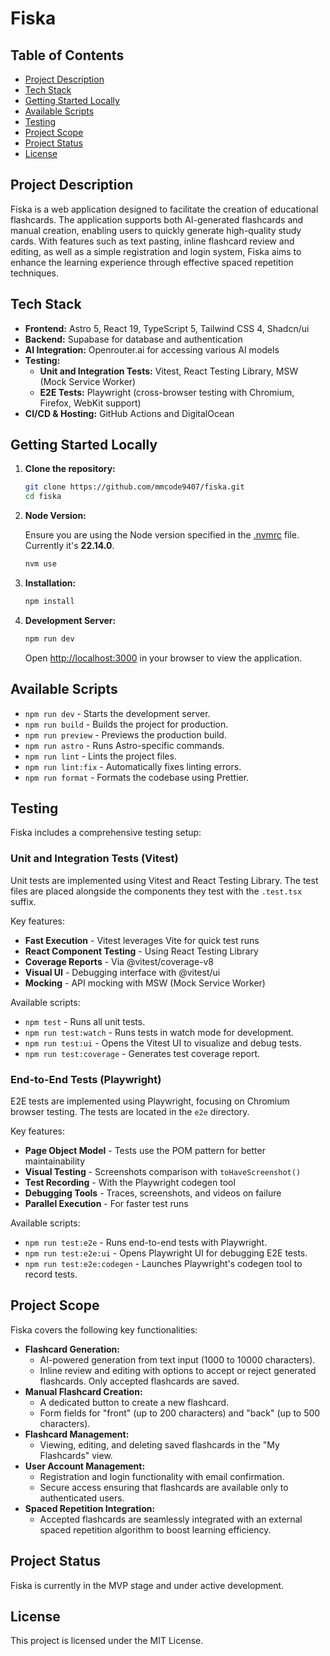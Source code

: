 # Fiska

## Table of Contents

- [Project Description](#project-description)
- [Tech Stack](#tech-stack)
- [Getting Started Locally](#getting-started-locally)
- [Available Scripts](#available-scripts)
- [Testing](#testing)
- [Project Scope](#project-scope)
- [Project Status](#project-status)
- [License](#license)

## Project Description

Fiska is a web application designed to facilitate the creation of educational flashcards. The application supports both AI-generated flashcards and manual creation, enabling users to quickly generate high-quality study cards. With features such as text pasting, inline flashcard review and editing, as well as a simple registration and login system, Fiska aims to enhance the learning experience through effective spaced repetition techniques.

## Tech Stack

- **Frontend:** Astro 5, React 19, TypeScript 5, Tailwind CSS 4, Shadcn/ui
- **Backend:** Supabase for database and authentication
- **AI Integration:** Openrouter.ai for accessing various AI models
- **Testing:**
  - **Unit and Integration Tests:** Vitest, React Testing Library, MSW (Mock Service Worker)
  - **E2E Tests:** Playwright (cross-browser testing with Chromium, Firefox, WebKit support)
- **CI/CD & Hosting:** GitHub Actions and DigitalOcean

## Getting Started Locally

1. **Clone the repository:**

   ```bash
   git clone https://github.com/mmcode9407/fiska.git
   cd fiska
   ```

2. **Node Version:**

   Ensure you are using the Node version specified in the [.nvmrc](./.nvmrc) file. Currently it's **22.14.0**.

   ```bash
   nvm use
   ```

3. **Installation:**

   ```bash
   npm install
   ```

4. **Development Server:**
   ```bash
   npm run dev
   ```
   Open [http://localhost:3000](http://localhost:3000) in your browser to view the application.

## Available Scripts

- `npm run dev` - Starts the development server.
- `npm run build` - Builds the project for production.
- `npm run preview` - Previews the production build.
- `npm run astro` - Runs Astro-specific commands.
- `npm run lint` - Lints the project files.
- `npm run lint:fix` - Automatically fixes linting errors.
- `npm run format` - Formats the codebase using Prettier.

## Testing

Fiska includes a comprehensive testing setup:

### Unit and Integration Tests (Vitest)

Unit tests are implemented using Vitest and React Testing Library. The test files are placed alongside the components they test with the `.test.tsx` suffix.

Key features:

- **Fast Execution** - Vitest leverages Vite for quick test runs
- **React Component Testing** - Using React Testing Library
- **Coverage Reports** - Via @vitest/coverage-v8
- **Visual UI** - Debugging interface with @vitest/ui
- **Mocking** - API mocking with MSW (Mock Service Worker)

Available scripts:

- `npm test` - Runs all unit tests.
- `npm run test:watch` - Runs tests in watch mode for development.
- `npm run test:ui` - Opens the Vitest UI to visualize and debug tests.
- `npm run test:coverage` - Generates test coverage report.

### End-to-End Tests (Playwright)

E2E tests are implemented using Playwright, focusing on Chromium browser testing. The tests are located in the `e2e` directory.

Key features:

- **Page Object Model** - Tests use the POM pattern for better maintainability
- **Visual Testing** - Screenshots comparison with `toHaveScreenshot()`
- **Test Recording** - With the Playwright codegen tool
- **Debugging Tools** - Traces, screenshots, and videos on failure
- **Parallel Execution** - For faster test runs

Available scripts:

- `npm run test:e2e` - Runs end-to-end tests with Playwright.
- `npm run test:e2e:ui` - Opens Playwright UI for debugging E2E tests.
- `npm run test:e2e:codegen` - Launches Playwright's codegen tool to record tests.

## Project Scope

Fiska covers the following key functionalities:

- **Flashcard Generation:**
  - AI-powered generation from text input (1000 to 10000 characters).
  - Inline review and editing with options to accept or reject generated flashcards. Only accepted flashcards are saved.
- **Manual Flashcard Creation:**
  - A dedicated button to create a new flashcard.
  - Form fields for "front" (up to 200 characters) and "back" (up to 500 characters).
- **Flashcard Management:**
  - Viewing, editing, and deleting saved flashcards in the "My Flashcards" view.
- **User Account Management:**
  - Registration and login functionality with email confirmation.
  - Secure access ensuring that flashcards are available only to authenticated users.
- **Spaced Repetition Integration:**
  - Accepted flashcards are seamlessly integrated with an external spaced repetition algorithm to boost learning efficiency.

## Project Status

Fiska is currently in the MVP stage and under active development.

## License

This project is licensed under the MIT License.
